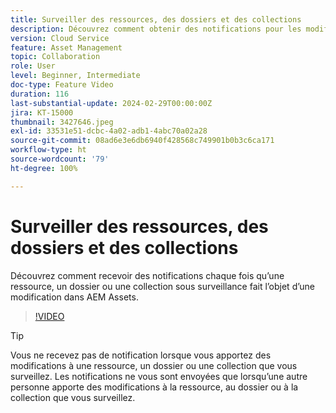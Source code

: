 ```yaml
---
title: Surveiller des ressources, des dossiers et des collections
description: Découvrez comment obtenir des notifications pour les modifications apportées à une ressource, un dossier ou une collection AEM Assets.
version: Cloud Service
feature: Asset Management
topic: Collaboration
role: User
level: Beginner, Intermediate
doc-type: Feature Video
duration: 116
last-substantial-update: 2024-02-29T00:00:00Z
jira: KT-15000
thumbnail: 3427646.jpeg
exl-id: 33531e51-dcbc-4a02-adb1-4abc70a02a28
source-git-commit: 08ad6e3e6db6940f428568c749901b0b3c6ca171
workflow-type: ht
source-wordcount: '79'
ht-degree: 100%

---
```


# Surveiller des ressources, des dossiers et des collections

Découvrez comment recevoir des notifications chaque fois qu’une ressource, un dossier ou une collection sous surveillance fait l’objet d’une modification dans AEM Assets.

>[!VIDEO](https://video.tv.adobe.com/v/3427646/?learn=on)

>[!TIP]
>
> Vous ne recevez pas de notification lorsque vous apportez des modifications à une ressource, un dossier ou une collection que vous surveillez. Les notifications ne vous sont envoyées que lorsqu’une autre personne apporte des modifications à la ressource, au dossier ou à la collection que vous surveillez.

